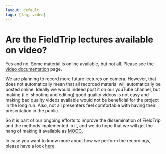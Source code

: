 ```yaml
---
layout: default
tags: [faq, video]
---
```


#  Are the FieldTrip lectures available on video?

Yes and no. Some material is online available, but not all. Please see the [video documentation](/video) page.

We are planning to record more future lectures on camera. However, that does not automatically mean that all recorded material will automatically be posted online. Ideally we would indeed post it on our youTube channel, but making (i.e. shooting and editing) good quality videos is not easy and making bad quality videos available would not be beneficial for the project in the long run. Also, not all presenters feel comfortable with having their presentation in the public. 

So it is part of our ongoing efforts to improve the dissemination of FieldTrip and the methods implemented in it, and we do hope that we will get the hang of making it available as [MOOC](http://en.wikipedia.org/wiki/Massive_open_online_course). 

In case you want to know more about how we perform the recordings, please have a look [here](/development/guidelines/video). 
